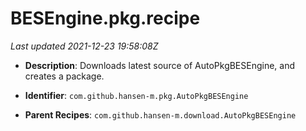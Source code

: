 # BESEngine.pkg.recipe

_Last updated 2021-12-23 19:58:08Z_

- **Description**: Downloads latest source of AutoPkgBESEngine, and creates a package.

- **Identifier**: `com.github.hansen-m.pkg.AutoPkgBESEngine`

- **Parent Recipes**: `com.github.hansen-m.download.AutoPkgBESEngine`